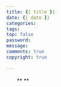 ```yaml
---
title: {{ title }}
date: {{ date }}
categories:
tags: 
top: false
password:
message:
comments: true
copyright: true  

---
```

　　**  **
 <!-- more -->